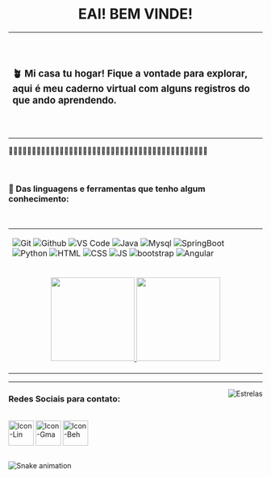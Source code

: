 <h1 align="center">EAI! BEM VINDE!</h1>
<!--
**r4skaren/r4skaren** is a ✨ _special_ ✨ repository because its `README.md` (this file) appears on your GitHub profile
--->
 <table align="center">
     <tr>
        <td>
<!------------------------------------------------------------------------------------------------------------------------------------------------------------------------------>
  <br><br><h3>🪴 Mi casa tu hogar! Fique a vontade para explorar, aqui é meu caderno virtual com alguns registros do que ando aprendendo.</h3><br><br>
            </td>
        </tr>
   </table>
<!------------------------------------------------------------------------------------------------------------------------------------------------------------------------------>
  🍂🍃🍂🍃🍂🍃🍂🍃🍂🍃🍂🍃🍂🍃🍂🍃🍂🍃🍂🍃🍂🍃🍂🍃🍂🍃🍂🍃🍂🍃🍂🍃🍂🍃🍂🍃🍂🍃🍂🍃🍂🍃🍂
  <br><br><br>
  
  <div style="display: inline_block">
    <h3 align="left"> 🔧 Das linguagens e ferramentas que tenho algum conhecimento:</h3>

  <table align="center">
     <tr>
        <td>
           
![Git](https://img.shields.io/badge/-Git-black?style=flat-square&logo=Git)
![Github](https://img.shields.io/badge/-GitHub-black?style=flat-square&logo=Github)
![VS Code](https://img.shields.io/badge/-VS%20Code-black?style=flat-square&logo=visual-studio-code)
![Java](https://img.shields.io/badge/Java-black?style=flat-square&logo=java&logoColor=blue)
![Mysql](https://img.shields.io/badge/MySQL-black?style=flat-square&logo=mysql&logoColor=blue)
![SpringBoot](https://img.shields.io/badge/-SpringBoot-black?style=flat-square&logo=spring)
![Python](https://img.shields.io/badge/-Python-black?style=flat-square&logo=Python)
![HTML](https://img.shields.io/badge/-HTML5-black?style=flat-square&logo=html5)
![CSS](https://img.shields.io/badge/-CSS3-black?style=flat-square&logo=css3)
![JS](https://img.shields.io/badge/-JavaScript-black?style=flat-square&logo=javascript)
![bootstrap](https://img.shields.io/badge/-BootStrap-black?style=flat-square&logo=bootstrap)
![Angular](https://img.shields.io/badge/-Angular-black?style=flat-square&logo=angular&logoColor=pink) 
          </td>
        </tr>
<br>
<!------------------------------------------------------------------------------------------------------------------------------------------------------------------------------>
   <tr>
        <td>
  <p align="center">
   <a href="https://github.com/r4skaren">
    <img height="166em" src="https://github-readme-stats.vercel.app/api/top-langs/?username=r4skaren&layout=compact&langs_count=7&theme=dark&title_color=4b7457&border_color=4b7457&bg_color=000000"/> 
    <img height="166em" src="https://github-readme-stats.vercel.app/api?username=r4skaren&show_icons=true&theme=dark&title_color=4b7457&border_color=4b7457&bg_color=000000&include_all_commits=true&count_private=true"/>
   <br>
      </p>
     </td>
        </tr>
       </table>
    <hr size="3">
  
  <img align="right" alt="Estrelas" src="https://belezablackpower.files.wordpress.com/2017/02/tumblr_oitwz7a5vn1ue248wo4_400.gif?w=376&h=156">

 
 
<div> 
<!------------------------------------------------------------------------------------------------------------------------------------------------------------------------------>
 <h3 align="left">Redes Sociais para contato:</h3>
 
 <br>
  <a href="https://www.linkedin.com/in/karen-r-o" target="_blank"> <img align="center" alt="Icon-Lin" height="50" width="50" src="https://cdn-icons-png.flaticon.com/512/216/216570.png"target="_blank"></a>
 <a href = "mailto:karenrodrigues20120@gmail.com"><img align="center" alt="Icon-Gma" height="50" width="50" src="https://cdn-icons-png.flaticon.com/512/304/304082.png" target="_blank"></a>
  <a href="https://www.behance.net/r_skaren" target="_blank"> <img align="center" alt="Icon-Beh" height="50" width="50" src="https://cdn-icons-png.flaticon.com/512/216/216558.png"target="_blank"></a>
<br>
 <br>
</div>
  
![Snake animation](https://github.com/r4skaren/r4skaren/blob/output/github-contribution-grid-snake.svg)
